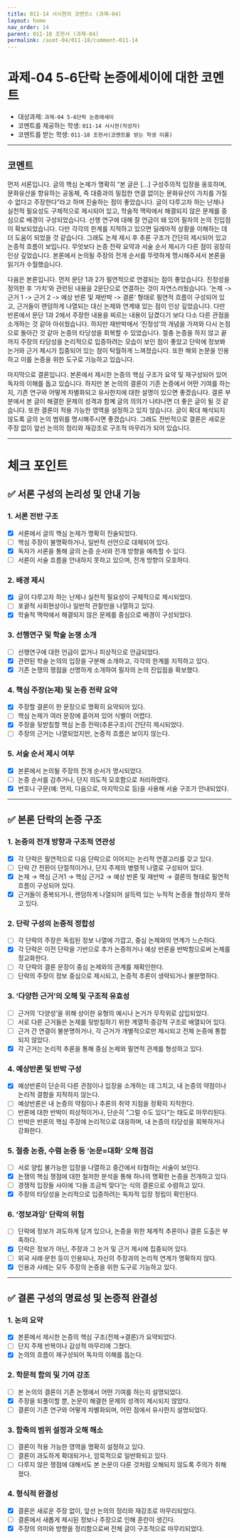 ```yaml
---
title: 011-14 서시현의 코멘트c (과제-04) 
layout: home
nav_order: 14
parent: 011-18 조현서 (과제-04)
permalink: /asmt-04/011-18/comment-011-14
---
```


# 과제-04 5-6단락 논증에세이에 대한 코멘트

- 대상과제: `과제-04 5-6단락 논증에세이`
- 코멘트를 제공하는 학생: `011-14 서시현(작성자)` 
- 코멘트를 받는 학생: `011-18 조현서(코멘트를 받는 학생 이름)` 

---

## 코멘트

먼저 서론입니다. 글의 핵심 논제가 명확히 “본 글은 […] 구성주의적 입장을 옹호하며, 문화유산을 향유하는 공동체, 즉 대중과의 밀접한 연결 없이는 문화유산이 가치를 가질 수 없다고 주장한다”라고 하며 진술하는 점이 좋았습니다. 글이 다루고자 하는 난제나 실천적 필요성도 구체적으로 제시되어 있고, 학술적 맥락에서 해결되지 않은 문제를 중심으로 배경이 구성되었습니다. 선행 연구에 대해 잘 언급이 돼 있어 필자의 논의 진입점이 확보되었습니다. 다만 각각의 한계를 지적하고 있으면 딜레마적 상황을 이해하는 데 더 도움이 되었을 것 같습니다. 그래도 논제 제시 후 추론 구조가 간단히 제시되어 있고 논증적 흐름이 보입니다. 무엇보다 논증 전략 요약과 서술 순서 제시가 다른 점이 굉장히 인상 깊었습니다. 본론에서 논의될 주장의 전개 순서를 뚜렷하게 명시해주셔서 본론을 읽기가 수월했습니다.

다음은 본론입니다. 먼저 문단 1과 2가 필연적으로 연결되는 점이 좋았습니다. 진정성을 정의한 후 ‘가치‘와 관련된 내용을 2문단으로 연결하는 것이 자연스러웠습니다. ’논제 -> 근거 1 -> 근거 2 -> 예상 반론 및 재반박 -> 결론‘ 형태로 필연적 흐름이 구성되어 있고, 근거들이 랜덤하게 나열되는 대신 논제와 연계돼 있는 점이 인상 깊었습니다. 다만 반론에서 문단 1과 2에서 주장한 내용을 찌르는 내용이 담겼다기 보다 다소 다른 관점을 소개하는 것 같아 아쉬웠습니다. 하지만 재반박에서 ‘진정성’의 개념을 가져와 다시 논점으로 돌아간 것 같아 논증의 타당성을 회복할 수 있었습니다. 절충 논증을 하지 않고 끝까지 주장의 타당성을 논리적으로 입증하려는 모습이 보인 점이 좋았고 단락에 정보봐 논거와 근거 제시가 집중되어 있는 점이 탁월하게 느껴졌습니다. 또한 해외 논문을 인용하고 이를 논증을 위한 도구로 기능하고 있습니다.

마지막으로 결론입니다. 본론에서 제시한 논증의 핵심 구조가 요약 및 재구성되어 있어 독자의 이해를 돕고 있습니다. 하지만 본 논의의 결론이 기존 논증에서 어떤 기여를 하는지, 기존 연구와 어떻게 차별화되고 유사한지에 대한 설명이 있으면 좋겠습니다. 결론 부분에서 본 글이 해결한 문제의 성격과 함꼐 글의 의의가 나타나면 더 좋은 글이 될 것 같습니다. 또한 결론이 적용 가능한 영역을 설정하고 있지 않습니다. 글이 확대 해석되지 않도록 글의 논의 범위를 명시해주시면 좋겠습니다. 그래도 전반적으로 결론은 새로운 주장 없이 앞선 논의의 정리와 재강조로 구조적 마무리가 되어 있습니다.

---

# 체크 포인트

## ✅ 서론 구성의 논리성 및 안내 기능

### **1. 서론 전반 구조**
- [x] 서론에서 글의 핵심 논제가 명확히 진술되었다.  
- [ ] 핵심 주장이 불명확하거나, 일반적 선언으로 대체되어 있다.  
- [x] 독자가 서론을 통해 글의 논증 순서와 전개 방향을 예측할 수 있다.  
- [ ] 서론이 서술 흐름을 안내하지 못하고 있으며, 전개 방향이 모호하다.

### **2. 배경 제시**
- [x] 글이 다루고자 하는 난제나 실천적 필요성이 구체적으로 제시되었다.  
- [ ] 포괄적 사회현상이나 일반적 관찰만을 나열하고 있다.  
- [x] 학술적 맥락에서 해결되지 않은 문제를 중심으로 배경이 구성되었다.

### **3. 선행연구 및 학술 논쟁 소개**
- [ ] 선행연구에 대한 언급이 없거나 피상적으로 언급되었다.  
- [x] 관련된 학술 논의의 입장을 구분해 소개하고, 각각의 한계를 지적하고 있다.  
- [x] 기존 논쟁의 쟁점을 선명하게 소개하여 필자의 논의 진입점을 확보했다.

### **4. 핵심 주장(논제) 및 논증 전략 요약**
- [x] 주장할 결론이 한 문장으로 명확히 요약되어 있다.  
- [ ] 핵심 논제가 여러 문장에 흩어져 있어 식별이 어렵다.  
- [x] 주장을 뒷받침할 핵심 논증 전략(추론구조)이 간단히 제시되었다.  
- [ ] 주장의 근거는 나열되었지만, 논증적 흐름은 보이지 않는다.

### **5. 서술 순서 제시 여부**
- [x] 본론에서 논의될 주장의 전개 순서가 명시되었다.  
- [ ] 논증 순서를 감추거나, 단지 의도적 모호함으로 처리하였다.  
- [x] 번호나 구문(예: 먼저, 다음으로, 마지막으로 등)을 사용해 서술 구조가 안내되었다.

---

## ✅ 본론 단락의 논증 구조 

### **1. 논증의 전개 방향과 구조적 연관성**
- [x] 각 단락은 필연적으로 다음 단락으로 이어지는 논리적 연결고리를 갖고 있다.  
- [ ] 단락 간 전환이 단절적이거나, 단지 주제의 병렬적 나열로 구성되어 있다.  
- [x] 논제 → 핵심 근거1 → 핵심 근거2 → 예상 반론 및 재반박 → 결론의 형태로 필연적 흐름이 구성되어 있다.  
- [x] 근거들이 중복되거나, 랜덤하게 나열되어 설득력 있는 누적적 논증을 형성하지 못하고 있다.  

### **2. 단락 구성의 논증적 정합성**
- [ ] 각 단락의 주장은 독립된 정보 나열에 가깝고, 중심 논제와의 연계가 느슨하다.  
- [x] 각 단락은 이전 단락을 기반으로 추가 논증하거나 예상 반론을 반박함으로써 논제를 정교화한다.  
- [ ] 각 단락의 결론 문장이 중심 논제와의 관계를 재확인한다.  
- [ ] 단락의 주장이 정보 중심으로 제시되고, 논증적 추론이 생략되거나 불분명하다.

### **3. ‘다양한 근거’의 오해 및 구조적 유효성**
- [ ] 근거의 ‘다양성’을 위해 상이한 유형의 예시나 논거가 무작위로 삽입되었다.  
- [ ] 서로 다른 근거들은 논제를 뒷받침하기 위한 계열적·증강적 구조로 배열되어 있다.  
- [ ] 근거 간 연결이 불분명하거나, 각 근거가 개별적으로만 제시되고 전체 논증에 통합되지 않았다.  
- [x] 각 근거는 논리적 추론을 통해 중심 논제와 필연적 관계를 형성하고 있다.

### **4. 예상반론 및 반박 구성**
- [x] 예상반론이 단순히 다른 관점이나 입장을 소개하는 데 그치고, 내 논증의 약점이나 논리적 결함을 지적하지 않는다.  
- [ ] 예상반론은 내 논증의 약점이나 추론의 취약 지점을 정확히 지적한다.  
- [ ] 반론에 대한 반박이 피상적이거나, 단순히 "그럴 수도 있다"는 태도로 마무리된다.  
- [ ] 반박은 반론의 핵심 주장에 논리적으로 대응하며, 내 논증의 타당성을 회복하거나 강화한다.  

### **5. 절충 논증, 수렴 논증 등 ‘논문=대화’ 오해 점검**
- [ ] 서로 양립 불가능한 입장을 나열하고 중간에서 타협하는 서술이 보인다.  
- [x] 논쟁의 핵심 쟁점에 대한 철저한 분석을 통해 하나의 명확한 논증을 전개하고 있다.  
- [ ] 경쟁적 입장들 사이에 ‘다들 조금씩 맞다’는 식의 결론으로 수렴하고 있다.  
- [x] 주장의 타당성을 논리적으로 입증하려는 독자적 입장 정립이 확인된다.  

### **6. ‘정보과잉’ 단락의 위험**
- [ ] 단락에 정보가 과도하게 담겨 있으나, 논증을 위한 체계적 추론이나 결론 도출은 부족하다.  
- [x] 단락은 정보가 아닌, 주장과 그 논거 및 근거 제시에 집중되어 있다.  
- [ ] 외국 사례·문헌 등이 인용되나, 자신의 주장과의 논리적 연계가 명확하지 않다.  
- [x] 인용과 사례는 모두 주장의 논증을 위한 도구로 기능하고 있다.  

---

## ✅ 결론 구성의 명료성 및 논증적 완결성

### **1. 논의 요약**
- [x] 본론에서 제시한 논증의 핵심 구조(전제→결론)가 요약되었다.  
- [ ] 단지 주제 반복이나 감상적 마무리에 그쳤다.  
- [x] 논의의 흐름이 재구성되어 독자의 이해를 돕는다.

### **2. 학문적 함의 및 기여 강조**
- [ ] 본 논의의 결론이 기존 논쟁에서 어떤 기여를 하는지 설명되었다.  
- [x] 주장을 되풀이할 뿐, 논문이 해결한 문제의 성격이 제시되지 않았다.  
- [ ] 결론이 기존 연구와 어떻게 차별화되며, 어떤 점에서 유사한지 설명되었다.

### **3. 함축의 범위 설정과 오해 해소**
- [ ] 결론이 적용 가능한 영역을 명확히 설정하고 있다.  
- [ ] 결론이 과도하게 확대되거나, 암묵적으로 일반화되고 있다.  
- [ ] 다루지 않은 쟁점에 대해서도 본 논문이 다룬 것처럼 오해되지 않도록 주의가 취해졌다.

### **4. 형식적 완결성**
- [x] 결론은 새로운 주장 없이, 앞선 논의의 정리와 재강조로 마무리되었다.  
- [ ] 결론에서 새롭게 제시된 정보나 주장으로 인해 혼란이 생긴다.  
- [x] 주장의 의미와 방향을 정리함으로써 전체 글이 구조적으로 마무리되었다.
